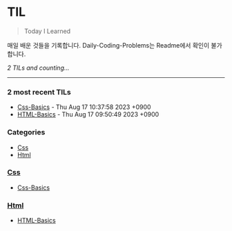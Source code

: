 # TIL
> Today I Learned

매일 배운 것들을 기록합니다.
Daily-Coding-Problems는 Readme에서 확인이 불가합니다.


_2 TILs and counting..._

---

### 2 most recent TILs

- [Css-Basics](Css/css-basics.md) - Thu Aug 17 10:37:58 2023 +0900
- [HTML-Basics](Html/html-basics.md) - Thu Aug 17 09:50:49 2023 +0900

### Categories

- [Css](#Css)
- [Html](#Html)

### [Css](#Css)
- [Css-Basics](Css/css-basics.md)

### [Html](#Html)
- [HTML-Basics](Html/html-basics.md)


